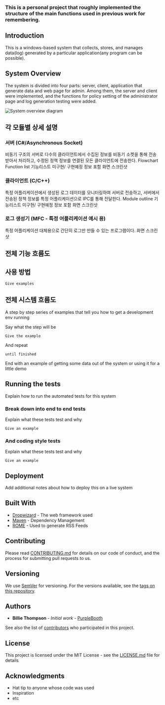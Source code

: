 ### This is a personal project that roughly implemented the structure of the main functions used in previous work for remembering.

## Introduction
This is a windows-based system that collects, stores, and manages data(log) generated by a particular application(any program can be possible).


## System Overview

The system is divided into four parts: server, client, application that generate data and web page for admin. Among them, the server and client were implemented, and the functions for policy setting of the administrator page and log generation testing were added.

![System overview diagram](https://user-images.githubusercontent.com/67772643/86520956-4dae9100-be18-11ea-9df2-db15f18e992e.png)

## 각 모듈별 상세 설명

### 서버 (C#/Asynchronous Socket)

비동기 구조의 서버로 다수의 클라이언트에서 수집된 정보를 비동기 소켓을 통해 전송 받아서 처리하고, 수정된 정책 정보를 연결된 모든 클라이언트에 전송한다.
Flowchart
Function list 기능리스트 미구현/ 구현예정 정보 포함
화면 스크린샷

### 클라이언트 (C/C++)

특정 어플리케이션에서 생성된 로그 데이터를 모니터링하여 서버로 전송하고, 서버에서 전송된 정책 정보를 특정 어플리케이션으로 IPC를 통해 전달한다.
Module outline
기능리스트 미구현/ 구현예정 정보 포함
화면 스크린샷

### 로그 생성기 (MFC - 특정 어플리케이션 예시 용)
특정 어플리케이션 대체용으로 간단히 로그만 만들 수 있는 프로그램이다.
화면 스크린샷

## 전체 기능 흐름도

## 사용 방법


```
Give examples
```

## 전체 시스템 흐름도

A step by step series of examples that tell you how to get a development env running

Say what the step will be





```
Give the example
```

And repeat

```
until finished
```

End with an example of getting some data out of the system or using it for a little demo

## Running the tests

Explain how to run the automated tests for this system

### Break down into end to end tests

Explain what these tests test and why

```
Give an example
```

### And coding style tests

Explain what these tests test and why

```
Give an example
```

## Deployment

Add additional notes about how to deploy this on a live system

## Built With

* [Dropwizard](http://www.dropwizard.io/1.0.2/docs/) - The web framework used
* [Maven](https://maven.apache.org/) - Dependency Management
* [ROME](https://rometools.github.io/rome/) - Used to generate RSS Feeds

## Contributing

Please read [CONTRIBUTING.md](https://gist.github.com/PurpleBooth/b24679402957c63ec426) for details on our code of conduct, and the process for submitting pull requests to us.

## Versioning

We use [SemVer](http://semver.org/) for versioning. For the versions available, see the [tags on this repository](https://github.com/your/project/tags). 

## Authors

* **Billie Thompson** - *Initial work* - [PurpleBooth](https://github.com/PurpleBooth)

See also the list of [contributors](https://github.com/your/project/contributors) who participated in this project.

## License

This project is licensed under the MIT License - see the [LICENSE.md](LICENSE.md) file for details

## Acknowledgments

* Hat tip to anyone whose code was used
* Inspiration
* etc

